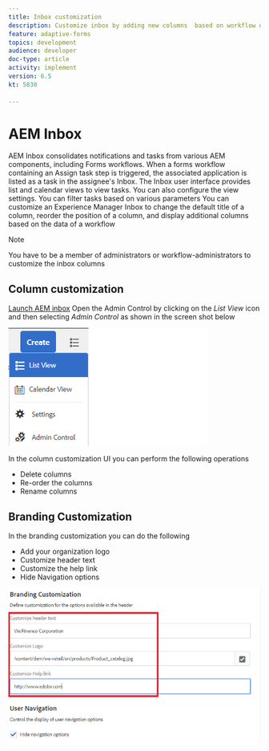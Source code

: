 ```yaml
---
title: Inbox customization
description: Customize inbox by adding new columns  based on workflow data 
feature: adaptive-forms
topics: development
audience: developer
doc-type: article
activity: implement
version: 6.5
kt: 5830

---
```

# AEM Inbox

 AEM Inbox consolidates notifications and tasks from various AEM components, including Forms workflows. When a forms workflow containing an Assign task step is triggered, the associated application is listed as a task in the assignee's Inbox.
 The Inbox user interface provides list and calendar views to view tasks. You can also configure the view settings. You can filter tasks based on various parameters
 You can customize an Experience Manager Inbox to change the default title of a column, reorder the position of a column, and display additional columns based on the data of a workflow


>[!NOTE]
>
>You have to be a member of administrators or workflow-administrators to customize the inbox columns

## Column customization

[Launch AEM inbox](http://localhost:4502/aem/inbox)
Open the Admin Control by clicking on the _List View_ icon and then selecting _Admin Control_ as shown in the screen shot below

![admin-control](assets/open-customization.png)

In the column customization UI you can perform the following operations

* Delete columns
* Re-order the columns
* Rename columns

## Branding Customization

In the branding customization you can do the following

* Add your organization logo
* Customize header text
* Customize the help link
* Hide Navigation options

![inbox-branding](assets/branding-customization.PNG)
